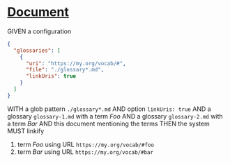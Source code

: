 # [Document](#document)

GIVEN a configuration

```json
{
  "glossaries": [
    {
      "uri": "https://my.org/vocab/#",
      "file": "./glossary*.md",
      "linkUris": true
    }
  ]
}
```

WITH a glob pattern `./glossary*.md` AND option `linkUris: true`
AND a glossary `glossary-1.md` with a term *Foo*
AND a glossary `glossary-2.md` with a term *Bar*
AND this document mentioning the terms
THEN the system MUST linkify

1.  term *Foo* using URL `https://my.org/vocab/#foo`
2.  term *Bar* using URL `https://my.org/vocab/#bar`
